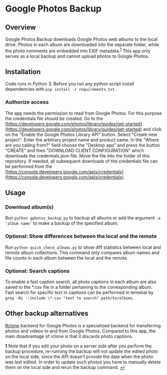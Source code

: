 # Google Photos Backup

## Overview

Google Photos Backup downloads Google Photos web albums to the local drive. Photos in each album are downloaded into the separate folder, while the photo comments are embedded into EXIF metadata.<sup id="a1">[1](#f1)</sup> This app only serves as a local backup and cannot upload photos to Google Photos.

## Installation

Code runs in Python 3. Before you run any python script install dependencies with ```pip install -r requirements.txt```.

### Authorize access

The app needs the permission to read from Google Photos. For this purpose the credentials file should be created. Go to the [https://developers.google.com/photos/library/guides/get-started](https://developers.google.com/photos/library/guides/get-started) and click on the "Enable the Google Photos Library API" button. Select "Create new project". Enter the arbitrary project name and product name. In the "Where are you calling from?" field choose the "Desktop app" and press the button "CREATE" and then "DOWNLOAD CLIENT CONFIGURATION" which downloads the credentials.json file. Move the file into the folder of this repository. If needed, all subsequent downloads of the credentials file can be performed from the [https://console.developers.google.com/apis/credentials](https://console.developers.google.com/apis/credentials).

## Usage

### Download album(s)

Run ```python gphotos_backup.py``` to backup all albums or add the argument ```-a 'album name'``` to make a backup of the specified album.

### Optional: Show differences between the local and the remote

Run ```python quick_check_albums.py``` to show diff statistics between local and remote album collections. This command only compares album names and file counts in each album between the local and the remote.

### Optional: Search captions

To enable a fast caption search, all photo captions in each album are also saved to the *.csv file in a folder pertaining to the corresponding album. Fast search for specific text in captions can be performed in terminal by ```grep -Ri --include \*.csv "text to search" path/to/albums```.

## Other backup alternatives

[Rclone](https://rclone.org/googlephotos/) backend for Google Photos is a specialized backend for transferring photos and videos to and from Google Photos. Compared to this app, the main disadvantage of rclone is that it discards photo captions.

<b id="f1">1</b> Note that if you edit your photo on a server side after you perform the backup procedure, re-running the backup will not update the edited photo on the local side, since the API doesn't provide the date when the photo was last edited. In order to update such photos you have to manually delete them on the local side and rerun the backup command. [↩](#a1)
